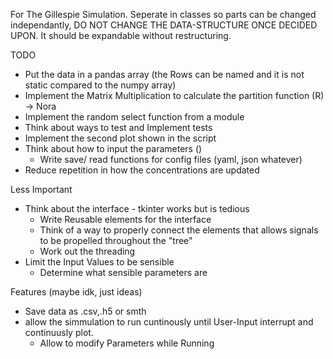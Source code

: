 For The Gillespie Simulation. Seperate in classes so parts can be changed independantly, DO NOT CHANGE THE DATA-STRUCTURE ONCE DECIDED UPON. It should be expandable without restructuring.

TODO
* Put the data in a pandas array (the Rows can be named and it is not static compared to the numpy array)
* Implement the Matrix Multiplication to calculate the partition function (R) -> Nora
* Implement the random select function from a module
* Think about ways to test and Implement tests
* Implement the second plot shown in the script
* Think about how to input the parameters ()
    * Write save/ read functions for config files (yaml, json whatever)
* Reduce repetition in how the concentrations are updated

Less Important
* Think about the interface - tkinter works but is tedious
    * Write Reusable elements for the interface 
    * Think of a way to properly connect the elements that allows signals to be propelled
      throughout the "tree"
    * Work out the threading
* Limit the Input Values to be sensible
    * Determine what sensible parameters are

Features (maybe idk, just ideas)
* Save data as .csv,.h5 or smth
* allow the simmulation to run cuntinously until User-Input interrupt and continuusly plot.
    * Allow to modify Parameters while Running

